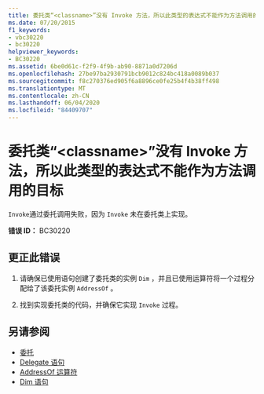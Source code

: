 ```yaml
---
title: 委托类“<classname>”没有 Invoke 方法，所以此类型的表达式不能作为方法调用的目标
ms.date: 07/20/2015
f1_keywords:
- vbc30220
- bc30220
helpviewer_keywords:
- BC30220
ms.assetid: 6be0d61c-f2f9-4f9b-ab90-8871a0d7206d
ms.openlocfilehash: 27be97ba2930791bcb9012c824bc418a0089b037
ms.sourcegitcommit: f8c270376ed905f6a8896ce0fe25b4f4b38ff498
ms.translationtype: MT
ms.contentlocale: zh-CN
ms.lasthandoff: 06/04/2020
ms.locfileid: "84409707"
---
```

# <a name="delegate-class-classname-has-no-invoke-method-so-an-expression-of-this-type-cannot-be-the-target-of-a-method-call"></a>委托类“\<classname>”没有 Invoke 方法，所以此类型的表达式不能作为方法调用的目标
`Invoke`通过委托调用失败，因为 `Invoke` 未在委托类上实现。  
  
 **错误 ID：** BC30220  
  
## <a name="to-correct-this-error"></a>更正此错误  
  
1. 请确保已使用语句创建了委托类的实例 `Dim` ，并且已使用运算符将一个过程分配给了该委托实例 `AddressOf` 。  
  
2. 找到实现委托类的代码，并确保它实现 `Invoke` 过程。  
  
## <a name="see-also"></a>另请参阅

- [委托](../../programming-guide/language-features/delegates/index.md)
- [Delegate 语句](../statements/delegate-statement.md)
- [AddressOf 运算符](../operators/addressof-operator.md)
- [Dim 语句](../statements/dim-statement.md)
